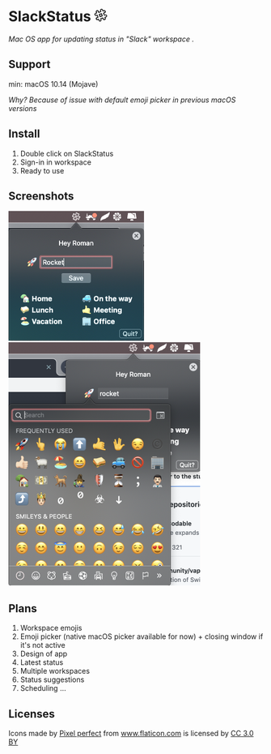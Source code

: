 # SlackStatus <img src="https://github.com/romanfurman6/SlackStatus/blob/master/Screenshots/icon.png?raw=true" height="25" width="25"/>

*Mac OS app for updating status in "Slack" workspace .*

## Support

min: macOS 10.14 (Mojave)

*Why? Because of issue with default emoji picker in previous macOS versions*

## Install
1) Double click on SlackStatus
2) Sign-in in workspace
3) Ready to use

## Screenshots
<img src="https://github.com/romanfurman6/SlackStatus/blob/master/Screenshots/1.png?raw=true" height="256" width="268"/>
<img src="https://github.com/romanfurman6/SlackStatus/blob/master/Screenshots/2.png?raw=true" height="480" width="379"/>

## Plans
1. Workspace emojis
2. Emoji picker (native macOS picker available for now) + closing window if it's not active
3. Design of app
4. Latest status
5. Multiple workspaces
6. Status suggestions
7. Scheduling
...

## Licenses

<div>Icons made by <a href="https://www.flaticon.com/authors/pixel-perfect" title="Pixel perfect">Pixel perfect</a> from <a href="https://www.flaticon.com/" 			    title="Flaticon">www.flaticon.com</a> is licensed by <a href="http://creativecommons.org/licenses/by/3.0/" 			    title="Creative Commons BY 3.0" target="_blank">CC 3.0 BY</a></div>
